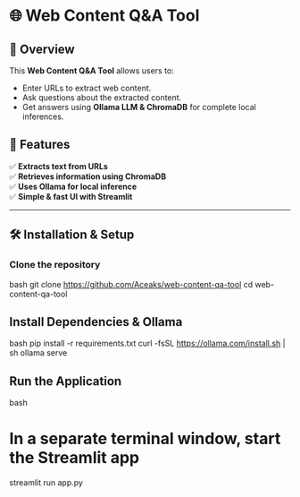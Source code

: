 # 🌐 Web Content Q&A Tool

## 📌 Overview
This **Web Content Q&A Tool** allows users to:
- Enter URLs to extract web content.
- Ask questions about the extracted content.
- Get answers using **Ollama LLM & ChromaDB** for complete local inferences.

## 🚀 Features
✅ **Extracts text from URLs**  
✅ **Retrieves information using ChromaDB**  
✅ **Uses Ollama for local inference**  
✅ **Simple & fast UI with Streamlit**

---

## 🛠 Installation & Setup
### Clone the repository
bash
git clone https://github.com/Aceaks/web-content-qa-tool
cd web-content-qa-tool

## Install Dependencies & Ollama
bash
pip install -r requirements.txt
curl -fsSL https://ollama.com/install.sh | sh
ollama serve

## Run the Application
bash
# In a separate terminal window, start the Streamlit app
streamlit run app.py
